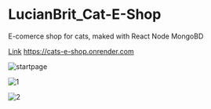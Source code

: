 
# LucianBrit_Cat-E-Shop
E-comerce shop for cats, maked with React Node MongoBD

[Link](https://cats-e-shop.onrender.com/) https://cats-e-shop.onrender.com


![startpage](https://github.com/OleksandrMalishevskyi/LucianBrit_Cat-E-Shop/assets/80953884/d9aecbbe-66ec-4e61-87ec-750e6e207989)


![1](https://github.com/OleksandrMalishevskyi/LucianBrit_Cat-E-Shop/assets/80953884/68451a29-52d2-4af5-a3ff-8bc33475dd16)


![2](https://github.com/OleksandrMalishevskyi/LucianBrit_Cat-E-Shop/assets/80953884/b9e9705a-6f92-4737-bab5-8ac52e5ee2b4)


